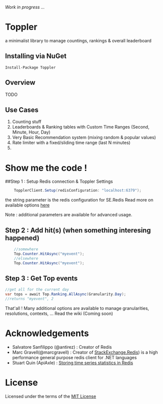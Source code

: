 *Work in progress ...*

# Toppler
a minimalist library to manage countings, rankings &amp; overall leaderboard

## Installing via NuGet
```
Install-Package Toppler
```

## Overview 
TODO


## Use Cases

1. Counting stuff
2. Leaderboards & Ranking tables with Custom Time Ranges (Second, Minute, Hour, Day)
3. Very Basic Recommendation system (mixing random & popular values)
4. Rate limiter with a fixed/sliding time range (last N minutes)
5. 


# Show me the code !

##Step 1 : Setup Redis connection & Toppler Settings
```csharp
    TopplerClient.Setup(redisConfiguration: "localhost:6379");
```
the string parameter is the redis configuration for SE.Redis Read more on available options [here](https://github.com/StackExchange/StackExchange.Redis/blob/master/Docs/Configuration.md)

Note : additional parameters are available for advanced usage.

## Step 2 : Add hit(s) (when something interesing happened)
```csharp
    //somewhere
    Top.Counter.HitAsync("myevent");
    //elsewhere
    Top.Counter.HitAsync("myevent");
```


## Step 3 : Get Top events
```csharp
//get all for the current day
var tops = await Top.Ranking.AllAsync(Granularity.Day);
//returns "myevent", 2
```

That'all ! Many additional options are available to manage granularities, resolutions, contexts, ... Read the wiki (Coming soon)

# Acknowledgements
+ Salvatore Sanfilippo (@antirez) : Creator of Redis
+ Marc Gravell(@marcgravell) : Creator of [StackExchange.Redis](https://github.com/StackExchange)) is a high performance general purpose redis client for .NET languages
+ Stuart Quin (ApiAxle) : [Storing time series statistics in Redis](http://blog.apiaxle.com/post/storing-near-realtime-stats-in-redis/)

# License
Licensed under the terms of the [MIT License](http://opensource.org/licenses/MIT)
